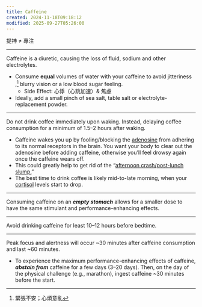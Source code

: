 ```yaml
---
title: Caffeine
created: 2024-11-18T09:18:12
modified: 2025-09-27T05:26:00
---
```


提神 ≠ 專注

---

Caffeine is a diuretic, causing the loss of fluid, sodium and other electrolytes.

* Consume **equal** volumes of water with your caffeine to avoid jitteriness ,[^1] blurry vision or a low blood sugar feeling.
	* Side Effect: 心悸（心跳加速）& 焦慮
* Ideally, add a small pinch of sea salt, table salt or electrolyte-replacement powder.

---

Do not drink coffee immediately upon waking. Instead, delaying coffee consumption for a minimum of 1.5–2 hours after waking.

* Caffeine wakes you up by fooling/blocking the [adenosine](adenosine.md) from adhering to its normal receptors in the brain. You want your body to clear out the adenosine before adding caffeine, otherwise you’ll feel drowsy again once the caffeine wears off.
* This could greatly help to get rid of the “[afternoon crash/post-lunch slump.](napping.md)”
* The best time to drink coffee is likely mid-to-late morning, when your [cortisol](cortisol.md) levels start to drop.

---

Consuming caffeine on an _**empty stomach**_ allows for a smaller dose to have the same stimulant and performance-enhancing effects.

---

Avoid drinking caffeine for least 10–12 hours before bedtime.

---

Peak focus and alertness will occur ~30 minutes after caffeine consumption and last ~60 minutes.

* To experience the maximum performance-enhancing effects of caffeine, _**abstain from**_ caffeine for a few days (3–20 days). Then, on the day of the physical challenge (e.g., marathon), ingest caffeine ~30 minutes before the start.

[^1]: 緊張不安；心煩意亂
